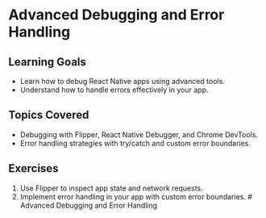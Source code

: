 # Advanced Debugging and Error Handling

## Learning Goals
- Learn how to debug React Native apps using advanced tools.
- Understand how to handle errors effectively in your app.

## Topics Covered
- Debugging with Flipper, React Native Debugger, and Chrome DevTools.
- Error handling strategies with try/catch and custom error boundaries.

## Exercises
1. Use Flipper to inspect app state and network requests.
2. Implement error handling in your app with custom error boundaries.
﻿# Advanced Debugging and Error Handling
